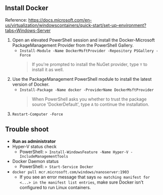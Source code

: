 ## Install Docker
Reference: https://docs.microsoft.com/en-us/virtualization/windowscontainers/quick-start/set-up-environment?tabs=Windows-Server
1. Open an elevated PowerShell session and install the Docker-Microsoft PackageManagement Provider from the PowerShell Gallery.
    - `Install-Module -Name DockerMsftProvider -Repository PSGallery -Force`
      > If you're prompted to install the NuGet provider, type `Y` to install it as well.
1. Use the PackageManagement PowerShell module to install the latest version of Docker.
    - `Install-Package -Name docker -ProviderName DockerMsftProvider`
      > When PowerShell asks you whether to trust the package source 'DockerDefault', type `A` to continue the installation.
1. `Restart-Computer -Force`

## Trouble shoot
- **Run as administrator**
- Hyper-V status check  
    - PowerShell: `> Install-WindowsFeature -Name Hyper-V -IncludeManagementTools`
- Docker Daemon status
    - PowerShell: `> Start-Service Docker`
- `docker pull mcr.microsoft.com/windows/nanoserver:1903`
    - If you see an error message that says `no matching manifest for <...> in the manifest list entries`, make sure Docker isn't configured to run Linux containers.

